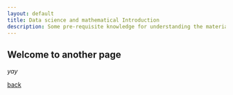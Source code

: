```yaml
---
layout: default
title: Data science and mathematical Introduction
description: Some pre-requisite knowledge for understanding the materials of this course
---
```


## Welcome to another page

_yay_

[back](./)
